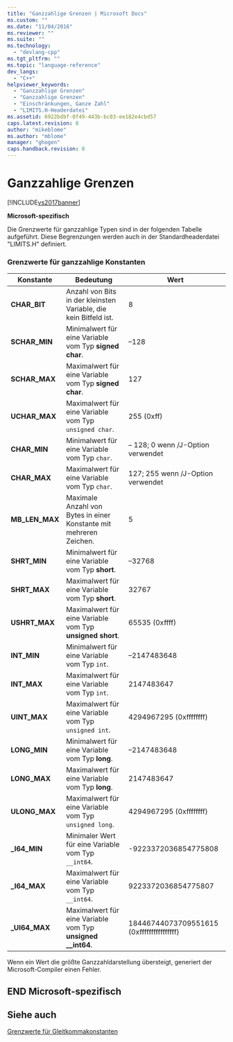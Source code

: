 ```yaml
---
title: "Ganzzahlige Grenzen | Microsoft Docs"
ms.custom: ""
ms.date: "11/04/2016"
ms.reviewer: ""
ms.suite: ""
ms.technology: 
  - "devlang-cpp"
ms.tgt_pltfrm: ""
ms.topic: "language-reference"
dev_langs: 
  - "C++"
helpviewer_keywords: 
  - "Ganzzahlige Grenzen"
  - "Ganzzahlige Grenzen"
  - "Einschränkungen, Ganze Zahl"
  - "LIMITS.H-Headerdatei"
ms.assetid: 6922bdbf-0f49-443b-bc03-ee182e4cbd57
caps.latest.revision: 8
author: "mikeblome"
ms.author: "mblome"
manager: "ghogen"
caps.handback.revision: 8
---
```

# Ganzzahlige Grenzen
[!INCLUDE[vs2017banner](../assembler/inline/includes/vs2017banner.md)]

**Microsoft\-spezifisch**  
  
 Die Grenzwerte für ganzzahlige Typen sind in der folgenden Tabelle aufgeführt.  Diese Begrenzungen werden auch in der Standardheaderdatei "LIMITS.H" definiert.  
  
### Grenzwerte für ganzzahlige Konstanten  
  
|Konstante|Bedeutung|Wert|  
|---------------|---------------|----------|  
|**CHAR\_BIT**|Anzahl von Bits in der kleinsten Variable, die kein Bitfeld ist.|8|  
|**SCHAR\_MIN**|Minimalwert für eine Variable vom Typ **signed char**.|–128|  
|**SCHAR\_MAX**|Maximalwert für eine Variable vom Typ **signed char**.|127|  
|**UCHAR\_MAX**|Maximalwert für eine Variable vom Typ `unsigned char`.|255 \(0xff\)|  
|**CHAR\_MIN**|Minimalwert für eine Variable vom Typ `char`.|– 128; 0 wenn \/J\-Option verwendet|  
|**CHAR\_MAX**|Maximalwert für eine Variable vom Typ `char`.|127; 255 wenn \/J\-Option verwendet|  
|**MB\_LEN\_MAX**|Maximale Anzahl von Bytes in einer Konstante mit mehreren Zeichen.|5|  
|**SHRT\_MIN**|Minimalwert für eine Variable vom Typ **short**.|–32768|  
|**SHRT\_MAX**|Maximalwert für eine Variable vom Typ **short**.|32767|  
|**USHRT\_MAX**|Maximalwert für eine Variable vom Typ **unsigned short**.|65535 \(0xffff\)|  
|**INT\_MIN**|Minimalwert für eine Variable vom Typ `int`.|–2147483648|  
|**INT\_MAX**|Maximalwert für eine Variable vom Typ `int`.|2147483647|  
|**UINT\_MAX**|Maximalwert für eine Variable vom Typ `unsigned int`.|4294967295 \(0xffffffff\)|  
|**LONG\_MIN**|Minimalwert für eine Variable vom Typ **long**.|–2147483648|  
|**LONG\_MAX**|Maximalwert für eine Variable vom Typ **long**.|2147483647|  
|**ULONG\_MAX**|Maximalwert für eine Variable vom Typ `unsigned long`.|4294967295 \(0xffffffff\)|  
|**\_I64\_MIN**|Minimaler Wert für eine Variable vom Typ `__int64`.|\-9223372036854775808|  
|**\_I64\_MAX**|Maximalwert für eine Variable vom Typ `__int64`.|9223372036854775807|  
|**\_UI64\_MAX**|Maximalwert für eine Variable vom Typ **unsigned \_\_int64**.|18446744073709551615 \(0xffffffffffffffff\)|  
  
 Wenn ein Wert die größte Ganzzahldarstellung übersteigt, generiert der Microsoft\-Compiler einen Fehler.  
  
## END Microsoft\-spezifisch  
  
## Siehe auch  
 [Grenzwerte für Gleitkommakonstanten](../cpp/floating-limits.md)